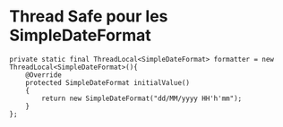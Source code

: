 # Thread Safe pour les SimpleDateFormat

    private static final ThreadLocal<SimpleDateFormat> formatter = new ThreadLocal<SimpleDateFormat>(){
        @Override
        protected SimpleDateFormat initialValue()
        {
            return new SimpleDateFormat("dd/MM/yyyy HH'h'mm");
        }
    };